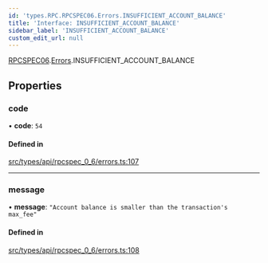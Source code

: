```yaml
---
id: 'types.RPC.RPCSPEC06.Errors.INSUFFICIENT_ACCOUNT_BALANCE'
title: 'Interface: INSUFFICIENT_ACCOUNT_BALANCE'
sidebar_label: 'INSUFFICIENT_ACCOUNT_BALANCE'
custom_edit_url: null
---
```


[RPCSPEC06](../namespaces/types.RPC.RPCSPEC06.md).[Errors](../namespaces/types.RPC.RPCSPEC06.Errors.md).INSUFFICIENT_ACCOUNT_BALANCE

## Properties

### code

• **code**: `54`

#### Defined in

[src/types/api/rpcspec_0_6/errors.ts:107](https://github.com/starknet-io/starknet.js/blob/v6.24.1/src/types/api/rpcspec_0_6/errors.ts#L107)

---

### message

• **message**: `"Account balance is smaller than the transaction's max_fee"`

#### Defined in

[src/types/api/rpcspec_0_6/errors.ts:108](https://github.com/starknet-io/starknet.js/blob/v6.24.1/src/types/api/rpcspec_0_6/errors.ts#L108)
